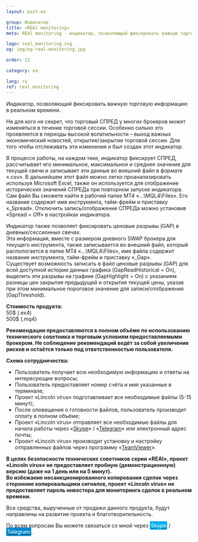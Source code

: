 ```yaml
---
layout: post-ea

group: Индикатор
title: «REAl monitoring»
meta: REAl monitoring - индикатор, позволяющий фиксировать важную торговую информацию в реальном времени.

logo: real_monitoring.svg
og: img/og-real-monitoring.jpg

order: 12

category: ea

lang: ru
ref: real_monitoring
---
```


Индикатор, позволяющий фиксировать важную торговую информацию в реальном времени.

Не для кого не секрет, что торговый СПРЕД у многих брокеров может изменяться в течение торговой сессии. Особенно сильно это проявляется в периоды высокой волатильности – выход важных экономический новостей, открытие/закрытие торговой сессии. Для того чтобы отслеживать эти изменения и был создан этот индикатор.

В процессе работы, на каждом тике, индикатор фиксирует СПРЕД, рассчитывает его минимальное, максимальное и среднее значение для текущей свечи и записывает эти данные во внешний файл в формате «.csv». В дальнейшем этот файл можно легко проанализировать используя Microsoft Excel, также он используется для отображение исторических значений СПРЕДа при повторном запуске индикатора. Сам файл Вы сможете найти в рабочей папке MT4 «…\MQL4\Files». Его название содержит имя инструмента, тайм-фрейм и приставку «_Spread». Отключить запись/отображение СПРЕДа можно установив «Spread = Off» в настройках индикатора.

Индикатор также позволяет фиксировать ценовые разрывы (GAP) в дневных/сессионных свечах.  
Эта информация, вместе с размером дневного SWAP брокера для текущего инструмента, также записывается во внешний файл, который распологается в папке MT4 «…\MQL4\Files», имя файла содержит название инструмента, тайм-фрейм и приставку «_Gap».  
Существует возможность записать в файл ценовые разрывы (GAP) для всей доступной истории данных графика (GapReadHistorical = On), выделить эти разрывы на графике (GapHighlight = On) с указанием разницы цен закрытия предыдущей и открытия текущей цены, указав при этом минимальное пороговое значение для записи/отображения (GapThreshold).

**Стоимость продукта:**  
	50$ (.ex4)  
	500$ (.mq4)
  
**Рекомендации предоставляются в полном объёме по использованию технического советника и торговым условиям предоставляемыми брокером. Не соблюдение рекомендаций ведёт за собой увеличение рисков и остаётся только под ответственностью пользователя.**
  
  **Схема сотрудничества:**  

- Пользователь получает всю необходимую информацию и ответы на интересующие вопросы;  
- Пользователь предоставляет номер счёта и имя указанные в терминале;  
- Проект «Lincoln virus» подготавливает все необходимые файлы (5-15 минут);  
- После оповещения о готовности файлов, пользователь производит оплату в полном объёме;  
- Проект «Lincoln virus» отправляет все необходимые файлы для начала работы через «<a href="skype:chutkoy89?call" target="_blank">Skype</a>» / «<a href="https://t.me/chutkoy" target="_blank">Telegram</a>» или электронный адрес почты;  
- Проект «Lincoln virus» производит установку и настройку отправленных файлов через программу «<a href="https://www.teamviewer.com/ru/" target="_blank">TeamViewer</a>».

**В целях безопасности технических советников серии «REAl», проект «Lincoln virus» не предоставляет пробную (демонстрационную) версию (даже на 1 день или на 5 минут).**  
**Во избежание несанкционированного копирования сделок через сторонние копировальщики сигналов, проект «Lincoln virus» не предоставляет пароль инвестора для мониторинга сделок в реальном времени.**

Все средства, вырученные от продажи данного продукта, будут направлены на развитие проекта и благотворительность.

По всем вопросам Вы можете связаться со мной через <a href="skype:chutkoy89?call" target="_blank"><span style="background-color:#00aff0; color:white; padding:3px; border-radius: 3px">Skype</span></a> / <a href="https://t.me/chutkoy" target="_blank"><span style="background-color:#0088cc; color:white; padding:3px; border-radius: 3px">Telegram</span></a>.
